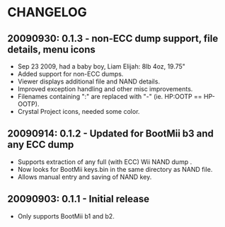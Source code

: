 # CHANGELOG

## 20090930: 0.1.3  -  non-ECC dump support, file details, menu icons

* Sep 23 2009, had a baby boy, Liam Elijah: 8lb 4oz, 19.75"
* Added support for non-ECC dumps.
* Viewer displays additional file and NAND details.
* Improved exception handling and other misc improvements.
* Filenames containing ":" are replaced with "-" (ie. HP:OOTP == HP-OOTP).
* Crystal Project icons, needed some color.

## 20090914: 0.1.2  -  Updated for BootMii b3 and any ECC dump

* Supports extraction of any full (with ECC) Wii NAND dump .
* Now looks for BootMii keys.bin in the same directory as NAND file.
* Allows manual entry and saving of NAND key.

## 20090903: 0.1.1  -  Initial release

* Only supports BootMii b1 and b2.